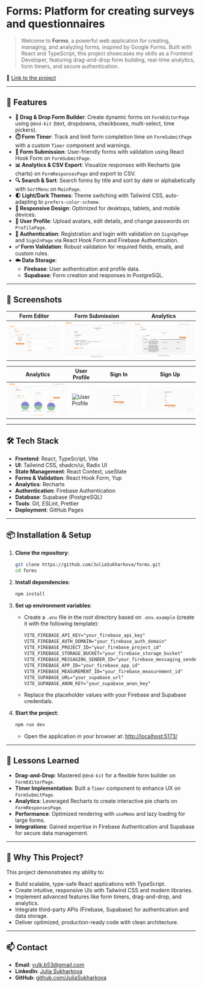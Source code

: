 # Forms: Platform for creating surveys and questionnaires


> Welcome to **Forms**, a powerful web application for creating, managing, and analyzing forms, inspired by Google Forms. Built with React and TypeScript, this project showcases my skills as a Frontend Developer, featuring drag-and-drop form building, real-time analytics, form timers, and secure authentication.

🔗 [Link to the project](https://github.com/JuliaSukharkova/forms)

---

## 🚀 Features

- **🎯 Drag & Drop Form Builder**: Create dynamic forms on `FormEditorPage` using `@dnd-kit` (text, dropdowns, checkboxes, multi-select, time pickers).
- **⏱️ Form Timer**: Track and limit form completion time on `FormSubmitPage` with a custom `Timer` component and warnings.
- **📝 Form Submission**: User-friendly forms with validation using React Hook Form on `FormSubmitPage`.
- **📊 Analytics & CSV Export**: Visualize responses with Recharts (pie charts) on `FormResponsesPage` and export to CSV.
- **🔍 Search & Sort**: Search forms by title and sort by date or alphabetically with `SortMenu` on `MainPage`.
- **🌓 Light/Dark Themes**: Theme switching with Tailwind CSS, auto-adapting to `prefers-color-scheme`.
- **📱 Responsive Design**: Optimized for desktops, tablets, and mobile devices.
- **👤 User Profile**: Upload avatars, edit details, and change passwords on `ProfilePage`.
- **🔐 Authentication**: Registration and login with validation on `SignUpPage` and `SignInPage` via React Hook Form and Firebase Authentication.
- **✅ Form Validation**: Robust validation for required fields, emails, and custom rules.
- **☁️ Data Storage**:
  - **Firebase**: User authentication and profile data.
  - **Supabase**: Form creation and responses in PostgreSQL.

---

## 📸 Screenshots

| Form Editor | Form Submission | Analytics |
|-------------|-----------------|---------------|
| ![Form Editor](public/screenshots/formeditor.png) | ![Form Submission](public/screenshots/formSubmit.png) | ![Analytics 1](public/screenshots/analyticsResponses.png) |

| Analytics | User Profile | Sign In |  Sign Up  |
|---------------|--------------|---------|---------|
| ![Analytics 2](public/screenshots/analyticsChart.png) | ![User Profile](public/screenshots/uesrProfile.png) | ![Sign In](public/screenshots/signIn.png) | ![Sign Up](public/screenshots/signUp.png) |


---

## 🛠️ Tech Stack

- **Frontend**: React, TypeScript, Vite
- **UI**: Tailwind CSS, shadcn/ui, Radix UI
- **State Management**: React Context, useState
- **Forms & Validation**: React Hook Form, Yup
- **Analytics**: Recharts
- **Authentication**: Firebase Authentication
- **Database**: Supabase (PostgreSQL)
- **Tools**: Git, ESLint, Prettier
- **Deployment**: GitHub Pages

---

## 📦 Installation & Setup

1. **Clone the repository**:
   ```bash
   git clone https://github.com/JuliaSukharkova/forms.git
   cd forms
   ```

2. **Install dependencies**:
   ```bash
   npm install
   ```

3. **Set up environment variables**:
   - Create a `.env` file in the root directory based on `.env.example` (create it with the following template):
     ```plaintext
     VITE_FIREBASE_API_KEY="your_firebase_api_key"
     VITE_FIREBASE_AUTH_DOMAIN="your_firebase_auth_domain"
     VITE_FIREBASE_PROJECT_ID="your_firebase_project_id"
     VITE_FIREBASE_STORAGE_BUCKET="your_firebase_storage_bucket"
     VITE_FIREBASE_MESSAGING_SENDER_ID="your_firebase_messaging_sender_id"
     VITE_FIREBASE_APP_ID="your_firebase_app_id"
     VITE_FIREBASE_MEASUREMENT_ID="your_firebase_measurement_id"
     VITE_SUPABASE_URL="your_supabase_url"
     VITE_SUPABASE_ANON_KEY="your_supabase_anon_key"
     ```
   - Replace the placeholder values with your Firebase and Supabase credentials.

4. **Start the project**:
   ```bash
   npm run dev
   ```
   - Open the application in your browser at: [http://localhost:5173/](http://localhost:5173/)

---

## 🧠 Lessons Learned

- **Drag-and-Drop**: Mastered `@dnd-kit` for a flexible form builder on `FormEditorPage`.
- **Timer Implementation**: Built a `Timer` component to enhance UX on `FormSubmitPage`.
- **Analytics**: Leveraged Recharts to create interactive pie charts on `FormResponsesPage`.
- **Performance**: Optimized rendering with `useMemo` and lazy loading for large forms.
- **Integrations**: Gained expertise in Firebase Authentication and Supabase for secure data management.

---

## 🌟 Why This Project?

This project demonstrates my ability to:
- Build scalable, type-safe React applications with TypeScript.
- Create intuitive, responsive UIs with Tailwind CSS and modern libraries.
- Implement advanced features like form timers, drag-and-drop, and analytics.
- Integrate third-party APIs (Firebase, Supabase) for authentication and data storage.
- Deliver optimized, production-ready code with clean architecture.

---

## 📫 Contact

- **Email**: yulk.b53@gmail.com
- **LinkedIn**: [Julia Sukharkova](https://www.linkedin.com/in/juliasukharkova/)
- **GitHub**: [github.com/JuliaSukharkova](https://github.com/JuliaSukharkova)